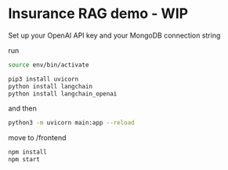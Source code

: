 # Insurance RAG demo - WIP

Set up your OpenAI API key and your MongoDB connection string

run
```bash
source env/bin/activate 
```

``` bash  
pip3 install uvicorn
python install langchain
python install langchain_openai
```

and then

```bash
python3 -m uvicorn main:app --reload
```
move to /frontend

```bash
npm install
npm start
```

